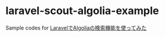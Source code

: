 # laravel-scout-algolia-example
Sample codes for [LaravelでAlgoliaの検索機能を使ってみた](https://zenn.dev/onukichi/articles/b8986212fd7fd5)
